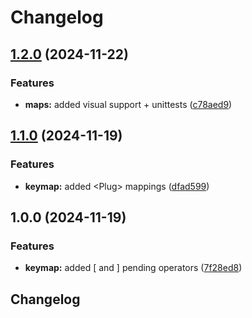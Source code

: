 # Changelog

## [1.2.0](https://github.com/ColinKennedy/cursor-text-objects.nvim/compare/v1.1.0...v1.2.0) (2024-11-22)


### Features

* **maps:** added visual support + unittests ([c78aed9](https://github.com/ColinKennedy/cursor-text-objects.nvim/commit/c78aed9376c29ff54c5a16ae5742b680602ef4e6))

## [1.1.0](https://github.com/ColinKennedy/cursor-text-objects.nvim/compare/v1.0.0...v1.1.0) (2024-11-19)


### Features

* **keymap:** added &lt;Plug&gt; mappings ([dfad599](https://github.com/ColinKennedy/cursor-text-objects.nvim/commit/dfad5996d8e95bbdb33d37e115480a02dd8c219a))

## 1.0.0 (2024-11-19)


### Features

* **keymap:** added [ and ] pending operators ([7f28ed8](https://github.com/ColinKennedy/cursor-text-objects.nvim/commit/7f28ed8c7cde9eb8155e20444663ae77a1a1142b))

## Changelog
